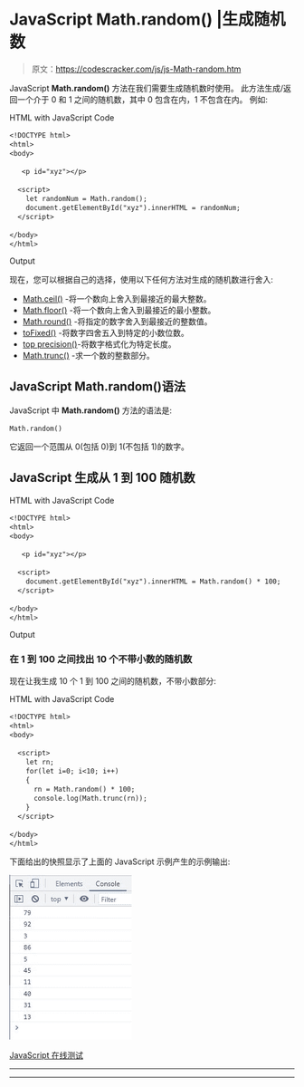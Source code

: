 # JavaScript Math.random() |生成随机数

> 原文：<https://codescracker.com/js/js-Math-random.htm>

JavaScript **Math.random()** 方法在我们需要生成随机数时使用。 此方法生成/返回一个介于 0 和 1 之间的随机数，其中 0 包含在内，1 不包含在内。 例如:

HTML with JavaScript Code

```
<!DOCTYPE html>
<html>
<body>

   <p id="xyz"></p>

  <script>
    let randomNum = Math.random();
    document.getElementById("xyz").innerHTML = randomNum;
  </script>

</body>
</html>
```

Output

现在，您可以根据自己的选择，使用以下任何方法对生成的随机数进行舍入:

*   [Math.ceil()](/js/js-Math-ceil.htm) -将一个数向上舍入到最接近的最大整数。
*   [Math.floor()](/js/js-Math-floor.htm) -将一个数向上舍入到最接近的最小整数。
*   [Math.round()](/js/js-Math-round.htm) -将指定的数字舍入到最接近的整数值。
*   [toFixed()](/js/js-toFixed-number.htm) -将数字四舍五入到特定的小数位数。
*   [top precision()](/js/js-toPrecision-number.htm)-将数字格式化为特定长度。
*   [Math.trunc()](/js/js-Math-trunc.htm) -求一个数的整数部分。

## JavaScript Math.random()语法

JavaScript 中 **Math.random()** 方法的语法是:

```
Math.random()
```

它返回一个范围从 0(包括 0)到 1(不包括 1)的数字。

## JavaScript 生成从 1 到 100 随机数

HTML with JavaScript Code

```
<!DOCTYPE html>
<html>
<body>

   <p id="xyz"></p>

  <script>
    document.getElementById("xyz").innerHTML = Math.random() * 100;
  </script>

</body>
</html>
```

Output

### 在 1 到 100 之间找出 10 个不带小数的随机数

现在让我生成 10 个 1 到 100 之间的随机数，不带小数部分:

HTML with JavaScript Code

```
<!DOCTYPE html>
<html>
<body>

  <script>
    let rn;
    for(let i=0; i<10; i++)
    {
      rn = Math.random() * 100;
      console.log(Math.trunc(rn));
    }
  </script>

</body>
</html>
```

下面给出的快照显示了上面的 JavaScript 示例产生的示例输出:

![javascript 10 random numbers between 1 to 100](img/e4ac166eeccd76b8332e0814f0f57fbe.png)

[JavaScript 在线测试](/exam/showtest.php?subid=6)

* * *

* * *